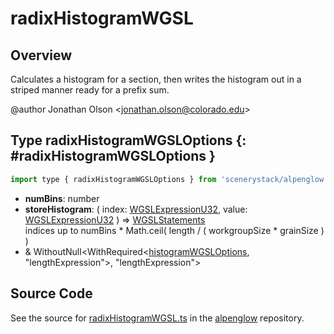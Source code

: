 # radixHistogramWGSL

## Overview

Calculates a histogram for a section, then writes the histogram out in a striped manner ready for a prefix sum.

@author Jonathan Olson &lt;jonathan.olson@colorado.edu&gt;

## Type radixHistogramWGSLOptions {: #radixHistogramWGSLOptions }


```js
import type { radixHistogramWGSLOptions } from 'scenerystack/alpenglow';
```


- **numBins**: <span style="color: hsla(calc(var(--md-hue) + 180deg),80%,40%,1);">number</span>
- **storeHistogram**: ( index: [WGSLExpressionU32](../alpenglow/WGSLString.md#WGSLExpressionU32), value: [WGSLExpressionU32](../alpenglow/WGSLString.md#WGSLExpressionU32) ) =&gt; [WGSLStatements](../alpenglow/WGSLString.md#WGSLStatements)
<br>  indices up to numBins * Math.ceil( length / ( workgroupSize * grainSize ) )
- &amp; WithoutNull&lt;WithRequired&lt;[histogramWGSLOptions](../alpenglow/histogramWGSL.md#histogramWGSLOptions), "lengthExpression"&gt;, "lengthExpression"&gt;




## Source Code

See the source for [radixHistogramWGSL.ts](https://github.com/phetsims/alpenglow/blob/main/js/webgpu/wgsl/gpu/radixHistogramWGSL.ts) in the [alpenglow](https://github.com/phetsims/alpenglow) repository.
